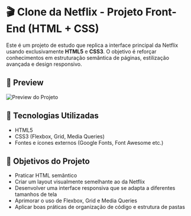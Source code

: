 # 🎬 Clone da Netflix - Projeto Front-End (HTML + CSS)

Este é um projeto de estudo que replica a interface principal da Netflix usando exclusivamente **HTML5** e **CSS3**. O objetivo é reforçar conhecimentos em estruturação semântica de páginas, estilização avançada e design responsivo.

## 📸 Preview

![Preview do Projeto](./Imagens%20usadas/Print.png)

## 🚀 Tecnologias Utilizadas

- HTML5
- CSS3 (Flexbox, Grid, Media Queries)
- Fontes e ícones externos (Google Fonts, Font Awesome etc.)


## 🎯 Objetivos do Projeto

- Praticar HTML semântico
- Criar um layout visualmente semelhante ao da Netflix
- Desenvolver uma interface responsiva que se adapta a diferentes tamanhos de tela
- Aprimorar o uso de Flexbox, Grid e Media Queries
- Aplicar boas práticas de organização de código e estrutura de pastas


